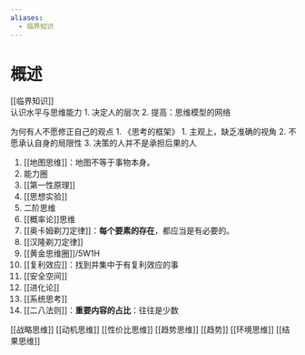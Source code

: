 ```yaml
---
aliases:
  - 临界知识
---
```

# 概述
[[临界知识]]  
认识水平与思维能力
	1. 决定人的层次
	2. 提高：思维模型的网络

为何有人不愿修正自己的观点
	1. 《思考的框架》
		1. 主观上，缺乏准确的视角
		2. 不愿承认自身的局限性
		3. 决策的人并不是承担后果的人

1. [[地图思维]]：地图不等于事物本身。
2. 能力圈
3. [[第一性原理]] 
4. [[思想实验]] 
5. 二阶思维
6. [[概率论]]思维
7. [[奥卡姆剃刀定律]]：**每个要素的存在**，都应当是有必要的。
8. [[汉隆剃刀定律]] 
9. [[黄金思维圈]]/5W1H
10. [[复利效应]]：找到并集中于有复利效应的事
11. [[安全空间]] 
12. [[进化论]] 
13. [[系统思考]] 
14. [[二八法则]]：**重要内容的占比**：往往是少数

[[战略思维]] 
[[动机思维]] 
[[性价比思维]] 
[[趋势思维]] [[趋势]] 
[[环境思维]] 
[[结果思维]] 